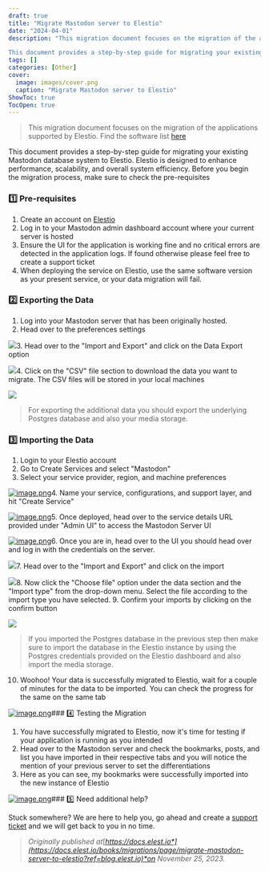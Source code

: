 ```yaml
---
draft: true
title: "Migrate Mastodon server to Elestio"
date: "2024-04-01"
description: "This migration document focuses on the migration of the applications supported by Elestio. Find the software list here

This document provides a step-by-step guide for migrating your existing Mastodon database system to Elestio. Elestio is designed to enhance performance, scalability, and overall system efficiency. Before you begin the migration process,"
tags: []
categories: [Other]
cover:
  image: images/cover.png
  caption: "Migrate Mastodon server to Elestio"
ShowToc: true
TocOpen: true
---
```




> This migration document focuses on the migration of the applications supported by Elestio. Find the software list [here](https://elest.io/fully-managed-services?ref=blog.elest.io)

This document provides a step\-by\-step guide for migrating your existing Mastodon database system to Elestio. Elestio is designed to enhance performance, scalability, and overall system efficiency. Before you begin the migration process, make sure to check the pre\-requisites

### 1️⃣ Pre\-requisites

1. Create an account on [Elestio](https://elest.io/?ref=blog.elest.io)
2. Log in to your Mastodon admin dashboard account where your current server is hosted
3. Ensure the UI for the application is working fine and no critical errors are detected in the application logs. If found otherwise please feel free to create a support ticket
4. When deploying the service on Elestio, use the same software version as your present service, or your data migration will fail.

### 2️⃣ Exporting the Data

1. Log into your Mastodon server that has been originally hosted.
2. Head over to the preferences settings

![](https://i.imgur.com/bzt53zf.png)3. Head over to the "Import and Export" and click on the Data Export option

![](https://i.imgur.com/jcQ7CfP.png)4. Click on the "CSV" file section to download the data you want to migrate. The CSV files will be stored in your local machines

![](https://imgur.com/2jv7con.png)
> For exporting the additional data you should export the underlying Postgres database and also your media storage.

### 3️⃣ Importing the Data

1. Login to your Elestio account
2. Go to Create Services and select "Mastodon"
3. Select your service provider, region, and machine preferences

[![image.png](https://docs.elest.io/uploads/images/gallery/2023-11/scaled-1680-/7UXimage.png)](https://docs.elest.io/uploads/images/gallery/2023-11/7UXimage.png?ref=blog.elest.io)4. Name your service, configurations, and support layer, and hit "Create Service"

[![image.png](https://docs.elest.io/uploads/images/gallery/2023-11/scaled-1680-/qIJimage.png)](https://docs.elest.io/uploads/images/gallery/2023-11/qIJimage.png?ref=blog.elest.io)5. Once deployed, head over to the service details URL provided under "Admin UI" to access the Mastodon Server UI

[![image.png](https://docs.elest.io/uploads/images/gallery/2023-11/scaled-1680-/qakimage.png)](https://docs.elest.io/uploads/images/gallery/2023-11/qakimage.png?ref=blog.elest.io)6. Once you are in, head over to the UI you should head over and log in with the credentials on the server.

![](https://i.imgur.com/bzt53zf.png)7. Head over to the "Import and Export" and click on the import

![](https://i.imgur.com/FDRKR5r.png)8. Now click the "Choose file" option under the data section and the "Import type" from the drop\-down menu. Select the file according to the import type you have selected.
9. Confirm your imports by clicking on the confirm button

![](https://i.imgur.com/crMpWQm.png)
> If you imported the Postgres database in the previous step then make sure to import the database in the Elestio instance by using the Postgres credentials provided on the Elestio dashboard and also import the media storage.

10. Woohoo! Your data is successfully migrated to Elestio, wait for a couple of minutes for the data to be imported. You can check the progress for the same on the same tab

[![image.png](https://docs.elest.io/uploads/images/gallery/2023-11/scaled-1680-/cbfimage.png)](https://docs.elest.io/uploads/images/gallery/2023-11/cbfimage.png?ref=blog.elest.io)### 4️⃣ Testing the Migration

1. You have successfully migrated to Elestio, now it's time for testing if your application is running as you intended
2. Head over to the Mastodon server and check the bookmarks, posts, and list you have imported in their respective tabs and you will notice the mention of your previous server to set the differentiations
3. Here as you can see, my bookmarks were successfully imported into the new instance of Elestio

[![image.png](https://docs.elest.io/uploads/images/gallery/2023-11/scaled-1680-/76Oimage.png)](https://docs.elest.io/uploads/images/gallery/2023-11/76Oimage.png?ref=blog.elest.io)### 5️⃣ Need additional help?

Stuck somewhere? We are here to help you, go ahead and create a [support ticket](https://dash.elest.io/support/creation?ref=blog.elest.io) and we will get back to you in no time.


> *Originally published at*[*https://docs.elest.io*](https://docs.elest.io/books/migrations/page/migrate-mastodon-server-to-elestio?ref=blog.elest.io)*on November 25, 2023\.*



